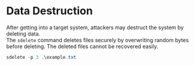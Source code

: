 # Data Destruction

After getting into a target system, attackers may destruct the system by deleting data.  
The `sdelete` command deletes files securely by overwriting random bytes before deleting. The deleted files cannot be recovered easily.

```powershell
sdelete -p 3 .\example.txt
```
